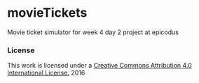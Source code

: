 # movieTickets
Movie ticket simulator for week 4 day 2 project at epicodus 

### License

This work is licensed under a [Creative Commons Attribution 4.0 International License.](http://creativecommons.org/licenses/by/4.0/) 2016
